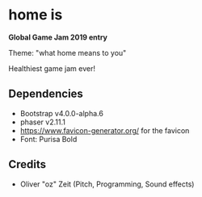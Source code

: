 # home is

**Global Game Jam 2019 entry**

Theme: "what home means to you"

Healthiest game jam ever!

## Dependencies

* Bootstrap v4.0.0-alpha.6
* phaser v2.11.1
* https://www.favicon-generator.org/ for the favicon
* Font: Purisa Bold

## Credits

* Oliver "oz" Zeit (Pitch, Programming, Sound effects)


